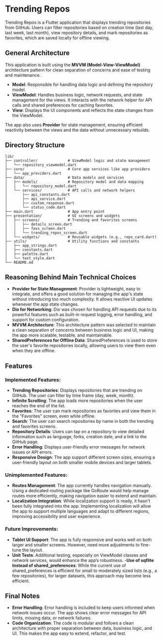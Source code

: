 # Trending Repos

Trending Repos is a Flutter application that displays trending repositories from GitHub. Users can filter repositories based on creation time (last day, last week, last month), view repository details, and mark repositories as favorites, which are saved locally for offline viewing.

## General Architecture

This application is built using the **MVVM (Model-View-ViewModel)** architecture pattern for clean separation of concerns and ease of testing and maintenance.

- **Model**: Responsible for handling data logic and defining the repository model.
- **ViewModel**: Handles business logic, network requests, and state management for the views. It interacts with the network helper for API calls and shared preferences for caching favorites.
- **View**: Displays the UI components and reflects the state changes from the ViewModel.

The app also uses **Provider** for state management, ensuring efficient reactivity between the views and the data without unnecessary rebuilds.

## Directory Structure
```
lib/
├── controller/              # ViewModel logic and state management
│   └── repository_viewmodel.dart
├── core/                    # Core app services like app providers
│   └── app_providers.dart
├── data/                    # Data models and services
│   ├── models/              # Repository model and data mapping
│   │   └── repository_model.dart
│   └── services/            # API calls and network helpers
│       ├── api_constants.dart
│       ├── api_service.dart
│       ├── custom_response.dart
│       └── status_code.dart
├── main.dart                # App entry point
├── presentation/            # UI screens and widgets
│   ├── screens/             # Trending and favorites screens
│   │   ├── details_screen.dart
│   │   ├── favs_screen.dart
│   │   └── trending_repos_screen.dart
│   └── widgets/             # Reusable widgets (e.g., repo_card.dart)
├── utils/                   # Utility functions and constants
│   ├── app_strings.dart
│   ├── constants.dart
│   ├── palette.dart
│   └── text_style.dart
└── README.md
```

## Reasoning Behind Main Technical Choices

- **Provider for State Management**: Provider is lightweight, easy to integrate, and offers a good solution for managing the app's state without introducing too much complexity. It allows reactive UI updates whenever the app state changes.
- **Dio for Networking**: Dio was chosen for handling API requests due to its powerful features such as built-in request logging, error handling, and support for custom configuration.
- **MVVM Architecture**: This architecture pattern was selected to maintain a clean separation of concerns between business logic and UI, making the app more scalable, testable, and maintainable.
- **SharedPreferences for Offline Data**: SharedPreferences is used to store the user's favorite repositories locally, allowing users to view them even when they are offline.

## Features

### Implemented Features:

- **Trending Repositories**: Displays repositories that are trending on GitHub. The user can filter by time frame (day, week, month).
- **Infinite Scrolling**: The app loads more repositories when the user reaches the end of the list.
- **Favorites**: The user can mark repositories as favorites and view them in the "Favorites" screen, even while offline.
- **Search**: The user can search repositories by name in both the trending and favorites screens.
- **Repository Details**: Users can tap on a repository to view detailed information such as language, forks, creation date, and a link to the GitHub page.
- **Error Handling**: Displays user-friendly error messages for network issues or API errors.
- **Responsive Design**: The app support different screen sizes, ensuring a user-friendly layout on both smaller mobile devices and larger tablets.

### Unimplemented Features:
- **Routes Management**: The app currently handles navigation manually. Using a dedicated routing package like GoRoute would help manage routes more efficiently, making navigation easier to extend and maintain.
- **Localization Integration**: While localization support is ready, it hasn't been fully integrated into the app. Implementing localization will allow the app to support multiple languages and adapt to different regions, improving accessibility and user experience.


### Future Improvements:

- **Tablet UI Support**: The app is fully responsive and works well on both larger and smaller screens. However, need more adjustments to fine-tune the layout.
- **Unit Tests**: Additional testing, especially on ViewModel classes and network services, would enhance the app’s robustness.
-**Use of sqflite Instead of shared_preferences**: While the current use of shared_preferences is efficient for small to moderately sized lists (e.g., a few repositories), for larger datasets, this approach may become less efficient.
  
## Final Notes

- **Error Handling**: Error handling is included to keep users informed when network issues occur. The app shows clear error messages for API limits, missing data, or network failures.
- **Code Organization**: The code is modular and follows a clean architecture with proper separation between data, business logic, and UI. This makes the app easy to extend, refactor, and test.
